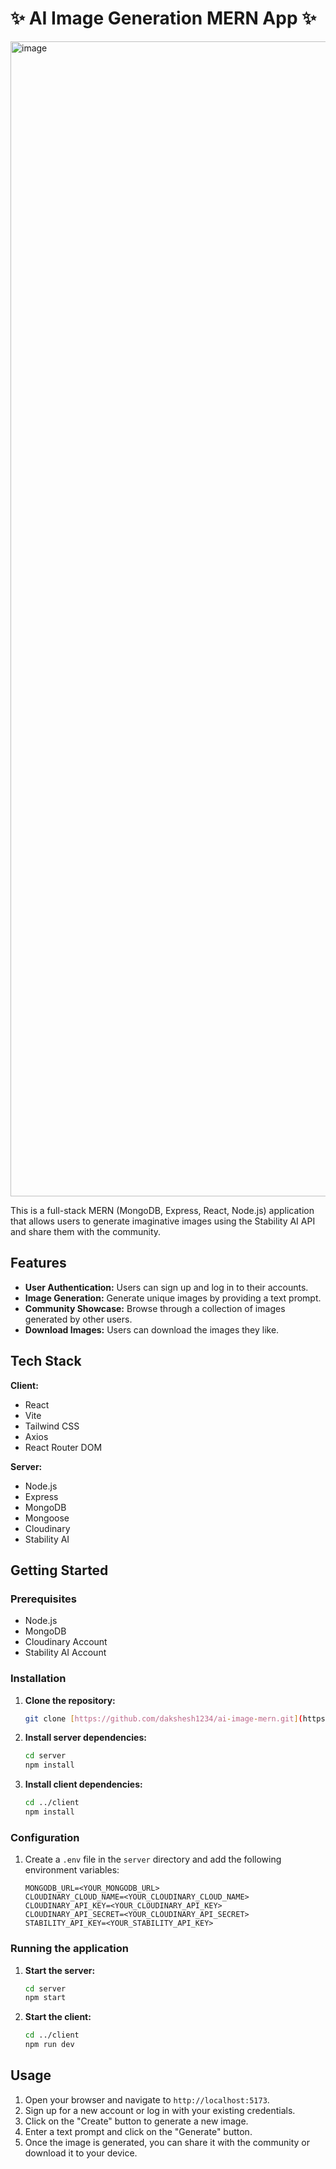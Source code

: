 # ✨ AI Image Generation MERN App ✨

<img width="2048" height="1848" alt="image" src="https://github.com/user-attachments/assets/d152432e-fe75-4e23-9fa2-1ae7b3c1822b" />

This is a full-stack MERN (MongoDB, Express, React, Node.js) application that allows users to generate imaginative images using the Stability AI API and share them with the community.

## Features

* **User Authentication:** Users can sign up and log in to their accounts.
* **Image Generation:** Generate unique images by providing a text prompt.
* **Community Showcase:** Browse through a collection of images generated by other users.
* **Download Images:** Users can download the images they like.

## Tech Stack

**Client:**

* React
* Vite
* Tailwind CSS
* Axios
* React Router DOM

**Server:**

* Node.js
* Express
* MongoDB
* Mongoose
* Cloudinary
* Stability AI

## Getting Started

### Prerequisites

* Node.js
* MongoDB
* Cloudinary Account
* Stability AI Account

### Installation

1.  **Clone the repository:**

    ```bash
    git clone [https://github.com/dakshesh1234/ai-image-mern.git](https://github.com/dakshesh1234/ai-image-mern.git)
    ```

2.  **Install server dependencies:**

    ```bash
    cd server
    npm install
    ```

3.  **Install client dependencies:**

    ```bash
    cd ../client
    npm install
    ```

### Configuration

1.  Create a `.env` file in the `server` directory and add the following environment variables:

    ```env
    MONGODB_URL=<YOUR_MONGODB_URL>
    CLOUDINARY_CLOUD_NAME=<YOUR_CLOUDINARY_CLOUD_NAME>
    CLOUDINARY_API_KEY=<YOUR_CLOUDINARY_API_KEY>
    CLOUDINARY_API_SECRET=<YOUR_CLOUDINARY_API_SECRET>
    STABILITY_API_KEY=<YOUR_STABILITY_API_KEY>
    ```

### Running the application

1.  **Start the server:**

    ```bash
    cd server
    npm start
    ```

2.  **Start the client:**

    ```bash
    cd ../client
    npm run dev
    ```

## Usage

1.  Open your browser and navigate to `http://localhost:5173`.
2.  Sign up for a new account or log in with your existing credentials.
3.  Click on the "Create" button to generate a new image.
4.  Enter a text prompt and click on the "Generate" button.
5.  Once the image is generated, you can share it with the community or download it to your device.
